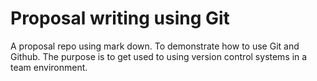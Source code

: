 # Proposal writing using Git
A proposal repo using mark down. To demonstrate how to use Git and Github.
The purpose is to get used to using version control systems in a team environment.

